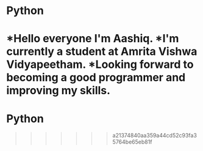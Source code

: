 # Python

*Hello everyone I'm Aashiq.
*I'm currently a student at Amrita Vishwa Vidyapeetham.
*Looking forward to becoming a good programmer and improving my skills.
=======
# Python
>>>>>>> a21374840aa359a44cd52c93fa35764be65eb81f
